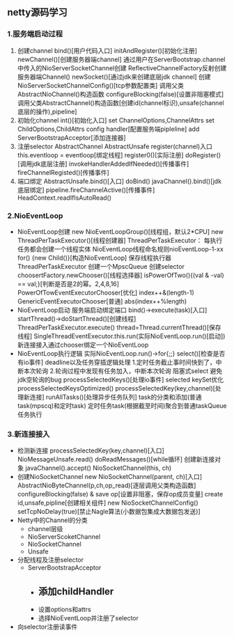 ## netty源码学习


### 1.服务端启动过程
1. 创建channel
bind()[用户代码入口]
    initAndRegister()[初始化注册]
        newChannel()[创建服务器端channel]
            通过用户在ServerBootstrap.channel中传入的NioServerSocketChannel创建
ReflectiveChannelFactory反射创建服务器端Channel()
newSocket()[通过jdk来创建底层jdk channel]
创建NioServerSocketChannelConfig()[tcp参数配置类]
调用父类AbstractNioChannel()构造函数
    configureBlocking(false)[设置非阻塞模式]
    调用父类AbstractChannel()构造函数[创建id(channel标识),unsafe(channel底层的操作),pipeline]
2. 初始化channel
int()[初始化入口]
    set ChannelOptions,ChannelAttrs
    set ChildOptions,ChildAttrs
    config handler[配置服务端pipleline]
    add ServerBootstrapAcceptor[添加连接器]
3. 注册selector
AbstractChannel AbstractUnsafe register(channel)入口
    this.eventloop = eventloop[绑定线程]
    register0()[实际注册]
        doRegister()[调用jdk底层注册]
        invokeHandlerAddedIfNeeded()[传播事件]
        fireChannelRegisted()[传播事件]
4. 端口绑定
AbstractUnsafe.bind()[入口]
    doBind()
        javaChannel().bind()[jdk底层绑定]
    pipeline.fireChannelActive()[传播事件]
        HeadContext.readIfIsAutoRead()
### 2.NioEventLoop
- NioEventLoop创建
new NioEventLoopGroup()[线程组，默认2*CPU]
    new ThreadPerTaskExecutor()[线程创建器]
        ThreadPerTaskExecutor：
            每执行任务都会创建一个线程实体
            NioEventLoop线程命名规则nioEventLoop-1-xx              
    for() {new Child()}[构造NioEventLoop]
        保存线程执行器ThreadPerTaskExecutor
        创建一个MpscQueue
        创建selector
    choosertFactory.newChooser()[线程选择器]
        isPowerOfTwo(){(val & -val) == val;}[判断是否是2的幂。2,4,8,16] 
            PowerOfTowEventExecutorChooser[优化]
                index++&(length-1)
            GenericEventExecutorChooser[普通]
                abs(index++%length)
- NioEventLoop启动
    服务端启动绑定端口
        bind()->execute(task)[入口]
            startThread()->doStartThread()[创建线程]
                ThreadPerTaskExecutor.execute()
                    thread=Thread.currentThread()[保存线程]
                    SingleThreadEventExecutor.this.run(实际NioEventLoop.run()[启动])
    新连接接入通过chooser绑定一个NioEventLoop    
- NioEventLoop执行逻辑
 实际NioEventLoop.run()->for{;;}
    select()[检查是否有io事件]
        deadline以及任务穿插逻辑处理
            1.定时任务截止事时间快到了，中断本次轮询
            2.轮询过程中发现有任务加入，中断本次轮询
        阻塞式select
        避免jdk空轮询的bug
    processSelectedKeys()[处理io事件]
        selected keySet优化
        processSelectedKeysOptimized()
            processSelectedKey(key,channel)[处理新连接]
    runAllTasks()[处理异步任务队列]
        task的分类和添加(普通task(mpscq)和定时task)
        定时任务task(根据截至时间)聚合到普通taskQueue
        任务执行
### 3.新连接接入
- 检测新连接
    processSelectedKey(key,channel)[入口]
        NioMessageUnsafe.read()
            doReadMessages()[while循环] 创建新连接对象
                javaChannel().accept()
                NioSocketChannel(this, ch)
- 创建NioSocketChannel
    new NioSocketChannel(parent, ch)[入口]
        AbstractNioByteChannel(p,ch,op_read)[逐层调用父类构造函数]
            configureBlocking(false) & save op[设置非阻塞，保存op成员变量]
            create id,unsafe,pipline[创建相关组件]
        new NioSocketChannelConfig()
            setTcpNoDelay(true)[禁止Nagle算法(小数据包集成大数据包发送)]
- Netty中的Channel的分类
    - channel层级
    - NioServerScoketChannel
    - NioSocketChannel
    - Unsafe
- 分配线程及注册selector
    - ServerBootstrapAcceptor
        - 添加childHandler
            - 
        - 设置options和attrs
        - 选择NioEventLoop并注册了selector
- 向selector注册读事件